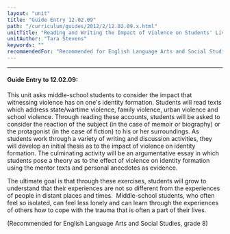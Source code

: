 ```yaml
---
layout: "unit"
title: "Guide Entry 12.02.09"
path: "/curriculum/guides/2012/2/12.02.09.x.html"
unitTitle: "Reading and Writing the Impact of Violence on Students' Lives"
unitAuthor: "Tara Stevens"
keywords: ""
recommendedFor: "Recommended for English Language Arts and Social Studies, grade 8"
---
```

<body>
<hr/>
<h4>
Guide Entry to 12.02.09:
</h4>
<p>
This unit asks middle-school students to consider the impact that witnessing violence has on one's identity formation. Students will read texts which address state/wartime violence, family violence, urban violence and school violence. Through reading these accounts, students will be asked to consider the reaction of the subject (in the case of memoir or biography) or the protagonist (in the case of fiction) to his or her surroundings. As students work through a variety of writing and discussion activities, they will develop an initial thesis as to the impact of violence on identity formation. The culminating activity will be an argumentative essay in which students pose a theory as to the effect of violence on identity formation using the mentor texts and personal anecdotes as evidence.
</p>
<p>
The ultimate goal is that through these exercises, students will grow to understand that their experiences are not so different from the experiences of people in distant places and times.  Middle-school students, who often feel so isolated, can feel less lonely and can learn through the experiences of others how to cope with the trauma that is often a part of their lives.
</p>
<p>
(Recommended for English Language Arts and Social Studies, grade 8)
</p>
</body>